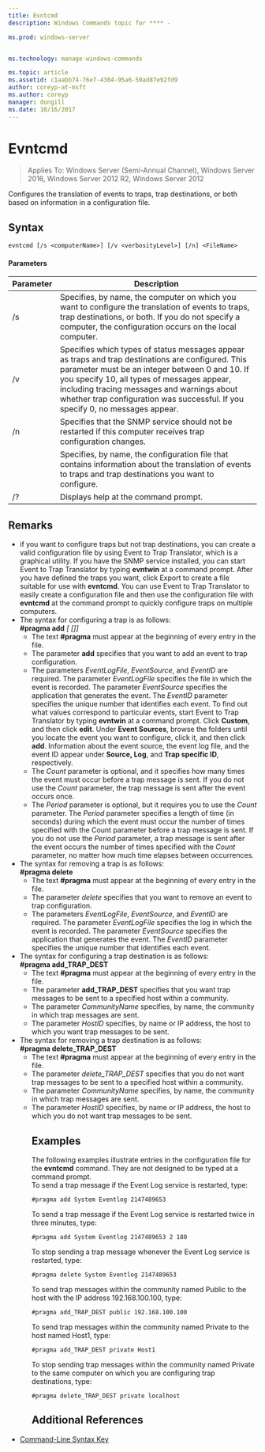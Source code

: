 ```yaml
---
title: Evntcmd
description: Windows Commands topic for **** - 

ms.prod: windows-server


ms.technology: manage-windows-commands

ms.topic: article
ms.assetid: c1aabb74-76e7-4304-95a6-50ad87e92fd9
author: coreyp-at-msft
ms.author: coreyp
manager: dongill
ms.date: 10/16/2017
---
```

# Evntcmd

>Applies To: Windows Server (Semi-Annual Channel), Windows Server 2016, Windows Server 2012 R2, Windows Server 2012

Configures the translation of events to traps, trap destinations, or both based on information in a configuration file.   
## Syntax  
```  
evntcmd [/s <computerName>] [/v <verbosityLevel>] [/n] <FileName>  
```  
#### Parameters  

|      Parameter      |                                                                                                                                                            Description                                                                                                                                                             |
|---------------------|------------------------------------------------------------------------------------------------------------------------------------------------------------------------------------------------------------------------------------------------------------------------------------------------------------------------------------|
|  /s <computerName>  |                                                         Specifies, by name, the computer on which you want to configure the translation of events to traps, trap destinations, or both. If you do not specify a computer, the configuration occurs on the local computer.                                                          |
| /v <verbosityLevel> | Specifies which types of status messages appear as traps and trap destinations are configured. This parameter must be an integer between 0 and 10. If you specify 10, all types of messages appear, including tracing messages and warnings about whether trap configuration was successful. If you specify 0, no messages appear. |
|         /n          |                                                                                                           Specifies that the SNMP service should not be restarted if this computer receives trap configuration changes.                                                                                                            |
|     <FileName>      |                                                                                     Specifies, by name, the configuration file that contains information about the translation of events to traps and trap destinations you want to configure.                                                                                     |
|         /?          |                                                                                                                                                Displays help at the command prompt.                                                                                                                                                |

## Remarks  
- if you want to configure traps but not trap destinations, you can create a valid configuration file by using Event to Trap Translator, which is a graphical utility. If you have the SNMP service installed, you can start Event to Trap Translator by typing **evntwin** at a command prompt. After you have defined the traps you want, click Export to create a file suitable for use with **evntcmd**. You can use Event to Trap Translator to easily create a configuration file and then use the configuration file with **evntcmd** at the command prompt to quickly configure traps on multiple computers.  
- The syntax for configuring a trap is as follows:  
  **#pragma add**<em><EventLogFile> <EventSource> <EventID> [<Count> [<Period>]]</em>  
  -   The text **#pragma** must appear at the beginning of every entry in the file.  
  -   The parameter **add** specifies that you want to add an event to trap configuration.  
  -   The parameters *EventLogFile*, *EventSource*, and *EventID* are required. The parameter *EventLogFile* specifies the file in which the event is recorded. The parameter *EventSource* specifies the application that generates the event. The *EventID* parameter specifies the unique number that identifies each event. To find out what values correspond to particular events, start Event to Trap Translator by typing **evntwin** at a command prompt. Click **Custom**, and then click **edit**. Under **Event Sources**, browse the folders until you locate the event you want to configure, click it, and then click **add**. Information about the event source, the event log file, and the event ID appear under **Source,  Log**, and **Trap specific ID**, respectively.  
  -   The *Count* parameter is optional, and it specifies how many times the event must occur before a trap message is sent. If you do not use the *Count* parameter, the trap message is sent after the event occurs once.  
  -   The *Period* parameter is optional, but it requires you to use the *Count* parameter. The *Period* parameter specifies a length of time (in seconds) during which the event must occur the number of times specified with the Count parameter before a trap message is sent. If you do not use the *Period* parameter, a trap message is sent after the event occurs the number of times specified with the *Count* parameter, no matter how much time elapses between occurrences.  
- The syntax for removing a trap is as follows:  
  **#pragma delete**<em><EventLogFile> <EventSource> <EventID></em>  
  -   The text **#pragma** must appear at the beginning of every entry in the file.  
  -   The parameter *delete* specifies that you want to remove an event to trap configuration.  
  -   The parameters *EventLogFile*,  *EventSource*, and *EventID* are required. The parameter *EventLogFile* specifies the log in which the event is recorded. The parameter *EventSource* specifies the application that generates the event. The *EventID* parameter specifies the unique number that identifies each event.  
- The syntax for configuring a trap destination is as follows:  
  **#pragma add_TRAP_DEST**<em><CommunityName> <HostID></em>  
  -   The text **#pragma** must appear at the beginning of every entry in the file.  
  -   The parameter **add_TRAP_DEST** specifies that you want trap messages to be sent to a specified host within a community.  
  -   The parameter *CommunityName* specifies, by name, the community in which trap messages are sent.  
  -   The parameter *HostID* specifies, by name or IP address, the host to which you want trap messages to be sent.  
- The syntax for removing a trap destination is as follows:  
  **#pragma delete_TRAP_DEST**<em><CommunityName> <HostID></em>  
  - The text **#pragma** must appear at the beginning of every entry in the file.  
  - The parameter *delete_TRAP_DEST* specifies that you do not want trap messages to be sent to a specified host within a community.  
  - The parameter *CommunityName* specifies, by name, the community in which trap messages are sent.  
  - The parameter *HostID* specifies, by name or IP address, the host to which you do not want trap messages to be sent.  
    ## <a name=BKMK_Examples></a>Examples  
    The following examples illustrate entries in the configuration file for the **evntcmd** command. They are not designed to be typed at a command prompt.  
    To send a trap message if the Event Log service is restarted, type:  
    ```  
    #pragma add System Eventlog 2147489653  
    ```  
    To send a trap message if the Event Log service is restarted twice in three minutes, type:  
    ```  
    #pragma add System Eventlog 2147489653 2 180  
    ```  
    To stop sending a trap message whenever the Event Log service is restarted, type:  
    ```  
    #pragma delete System Eventlog 2147489653  
    ```  
    To send trap messages within the community named Public to the host with the IP address 192.168.100.100, type:  
    ```  
    #pragma add_TRAP_DEST public 192.168.100.100  
    ```  
    To send trap messages within the community named Private to the host named Host1, type:  
    ```  
    #pragma add_TRAP_DEST private Host1  
    ```  
    To stop sending trap messages within the community named Private to the same computer on which you are configuring trap destinations, type:  
    ```  
    #pragma delete_TRAP_DEST private localhost  
    ```  
    ## Additional References  
- [Command-Line Syntax Key](command-line-syntax-key.md)  
